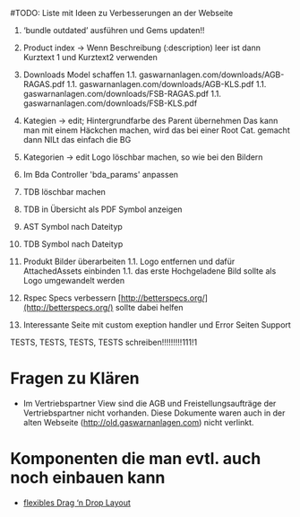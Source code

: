 #TODO: Liste mit Ideen zu Verbesserungen an der Webseite

1. ‘bundle outdated’ ausführen und Gems updaten!!
1. Product index -> Wenn Beschreibung (:description) leer ist dann Kurztext 1 und Kurztext2 verwenden
1. Downloads Model schaffen
1.1. gaswarnanlagen.com/downloads/AGB-RAGAS.pdf
1.1. gaswarnanlagen.com/downloads/AGB-KLS.pdf
1.1. gaswarnanlagen.com/downloads/FSB-RAGAS.pdf
1.1. gaswarnanlagen.com/downloads/FSB-KLS.pdf

1. Kategien -> edit; Hintergrundfarbe des Parent übernehmen
  Das kann man mit einem Häckchen machen, wird das bei einer Root Cat. gemacht dann NILt das einfach die BG
1. Kategorien -> edit Logo löschbar machen, so wie bei den Bildern
1. Im Bda Controller 'bda_params' anpassen
1. TDB löschbar machen
1. TDB in Übersicht als PDF Symbol anzeigen
1. AST Symbol nach Dateityp
1. TDB Symbol nach Dateityp
1. Produkt Bilder überarbeiten
  1.1. Logo entfernen und dafür AttachedAssets einbinden
  1.1. das erste Hochgeladene Bild sollte als Logo umgewandelt werden
1. Rspec Specs verbessern [http://betterspecs.org/](http://betterspecs.org/) sollte dabei helfen

1. Interessante Seite mit custom exeption handler und Error Seiten Support [](https://github.com/richpeck/exception_handler)

TESTS, TESTS, TESTS, TESTS schreiben!!!!!!!!!111!1

# Fragen zu Klären
- Im Vertriebspartner View sind die AGB und Freistellungsaufträge
  der Vertriebspartner nicht vorhanden.
  Diese Dokumente waren auch
  in der alten Webseite (http://old.gaswarnanlagen.com) nicht verlinkt.

# Komponenten die man evtl. auch noch einbauen kann

- [flexibles Drag ‘n Drop Layout](http://blog.ninjacorner.com/blog/2014/05/07/tutorial-incorporating-gridster-to-a-rails-4-app)
